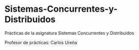 # Sistemas-Concurrentes-y-Distribuidos
Prácticas de la asignatura Sistemas Concurrentes y Distribuidos

Profesor de prácticas: Carlos Ureña
